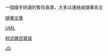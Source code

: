 一個隨手研讀的暫存倉庫，大多以連結或隨筆為主

[隨筆文章](https://github.com/pakerchang/study/tree/master/MD)

[UML](https://github.com/pakerchang/study/tree/master/UML)

[程式碼百寶袋](https://github.com/pakerchang/study/tree/master/temp%20code)

[JS]()